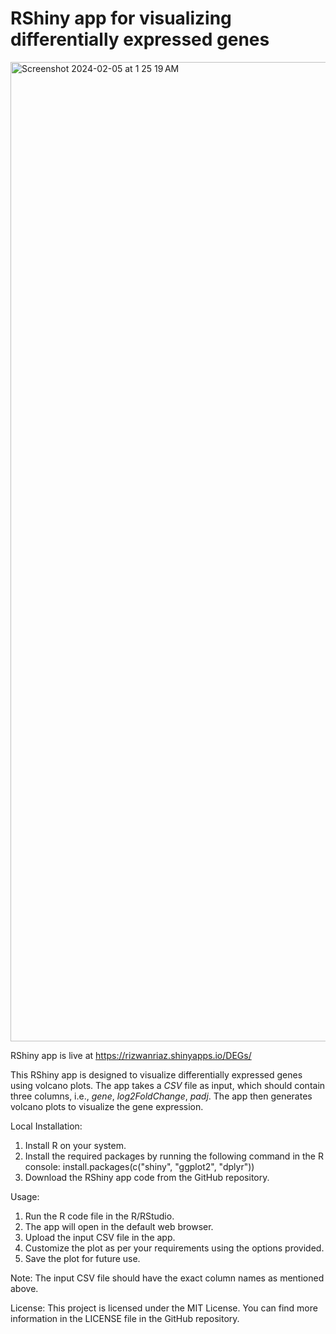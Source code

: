 # RShiny app for visualizing differentially expressed genes

<img width="1567" alt="Screenshot 2024-02-05 at 1 25 19 AM" src="https://github.com/mrizwanriaz/DEG-volcano/assets/77746474/635c501b-783c-4275-84bb-10f7c62d4416">

RShiny app is live at https://rizwanriaz.shinyapps.io/DEGs/

This RShiny app is designed to visualize differentially expressed genes using volcano plots. The app takes a _CSV_ file as input, which should contain three columns, i.e., _gene_, _log2FoldChange_, _padj_. The app then generates volcano plots to visualize the gene expression. 

Local Installation:
1. Install R on your system.
2. Install the required packages by running the following command in the R console:
   install.packages(c("shiny", "ggplot2", "dplyr"))
3. Download the RShiny app code from the GitHub repository.

Usage:
1. Run the R code file in the R/RStudio.
3. The app will open in the default web browser.
4. Upload the input CSV file in the app.
5. Customize the plot as per your requirements using the options provided.
6. Save the plot for future use.

Note: The input CSV file should have the exact column names as mentioned above. 

License:
This project is licensed under the MIT License. You can find more information in the LICENSE file in the GitHub repository.
